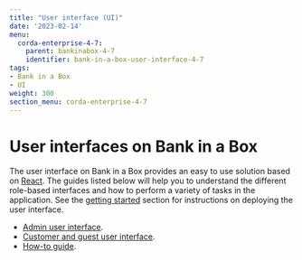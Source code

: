 ```yaml
---
title: "User interface (UI)"
date: '2023-02-14'
menu:
  corda-enterprise-4-7:
    parent: bankinabox-4-7
    identifier: bank-in-a-box-user-interface-4-7
tags:
- Bank in a Box
- UI
weight: 300
section_menu: corda-enterprise-4-7
---
```


# User interfaces on Bank in a Box

The user interface on Bank in a Box provides an easy to use solution based on [React](https://reactjs.org/). The guides listed below will help you to understand the different role-based interfaces and how to perform a variety of tasks in the application. See the [getting started](../getting-started.html#deployment) section for instructions on deploying the user interface.

* [Admin user interface](./admin-ui-guide.md).
* [Customer and guest user interface](./customer-ui-guide.md).
* [How-to guide](./how-to.md).
